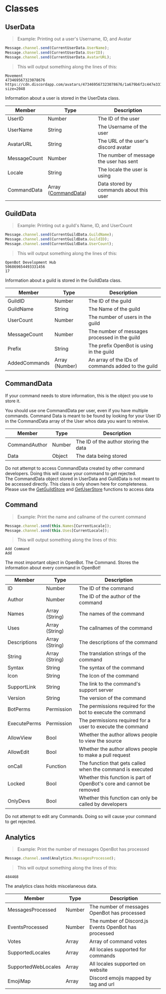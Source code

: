 # Classes

## UserData

> Example: Printing out a user's Username, ID, and Avatar

```javascript
Message.channel.send(CurrentUserData.UserName);
Message.channel.send(CurrentUserData.UserID);
Message.channel.send(CurrentUserData.AvatarURL);
```
> This will output something along the lines of this:

```output
Movement
473469567323078676
https://cdn.discordapp.com/avatars/473469567323078676/1a679b6f2c447e33133440f1421eb1d0.png?size=2048
```

Information about a user is stored in the UserData class.

Member | Type | Description
--------- | --------- | -----------
UserID | Number | The ID of the user
UserName | String | The Username of the user
AvatarURL | String | The URL of the user's discord avatar
MessageCount | Number | The number of message the user has sent
Locale | String | The locale the user is using
CommandData | Array (<a href="#commanddata">CommandData</a>) | Data stored by commands about this user

## GuildData

> Example: Printing out a guild's Name, ID, and UserCount

```javascript
Message.channel.send(CurrentGuildData.GuildName);
Message.channel.send(CurrentGuildData.GuildID);
Message.channel.send(CurrentGuildData.UserCount);
```

> This will output something along the lines of this:

```output
OpenBot Development Hub
506869654493331456
17
```

Information about a guild is stored in the GuildData class.

Member | Type | Description
--------- | --------- | -----------
GuildID | Number | The ID of the guild
GuildName | String | The Name of the guild
UserCount | Number | The number of users in the guild
MessageCount | Number | The number of messages processed in the guild
Prefix | String | The prefix OpenBot is using in the guild
AddedCommands | Array (Number) | An array of the IDs of commands added to the guild

## CommandData

If your command needs to store information, this is the object you use to store it.

You should use one CommandData per user, even if you have multiple commands. Command Data is meant to be found by looking for your User ID in the CommandData array of the User whos data you want to retreive.

Member | Type | Description
--------- | --------- | -----------
CommandAuthor | Number | The ID of the author storing the data
Data | Object | The data being stored

<aside class="warning">Do not attempt to access CommandData created by other command developers. Doing this will cause your command to get rejected.</aside>

<aside class="note"> The CommandData object stored in UserData and GuildData is not meant to be accessed directly. This class is only shown here for completeness. Please use the <a href="#getguildstore">GetGuildStore</a> and <a href="#getuserstore">GetUserStore</a> functions to access data</aside>

## Command

> Example: Print the name and callname of the current command

```javascript
Message.channel.send(this.Names[CurrentLocale]);
Message.channel.send(this.Uses[CurrentLocale]);
```

> This will output something along the lines of this:

```output
Add Command
Add
```

The most important object in OpenBot. The Command. Stores the information about every command in OpenBot!

Member | Type | Description
--------- | --------- | -----------
ID | Number | The ID of the command
Author | Number | The ID of the author of the command
Names | Array (String) | The names of the command
Uses | Array (String) | The callnames of the command
Descriptions | Array (String) | The descriptions of the command
String | Array (String) | The translation strings of the command
Syntax | String | The syntax of the command
Icon | String | The Icon of the command
SupportLink | String | The link to the command's support server
Version | String | The version of the command
BotPerms | Permission | The permissions required for the bot to execute the command
ExecutePerms | Permission | The permissions required for a user to execute the command
AllowView | Bool | Whether the author allows people to view the source
AllowEdit | Bool | Whether the author allows people to make a pull request
onCall | Function | The function that gets called when the command is executed
Locked | Bool | Whether this function is part of OpenBot's core and cannot be removed
OnlyDevs | Bool | Whether this function can only be called by developers

<aside class='warning'>Do not attempt to edit any Commands. Doing so will cause your command to get rejected.</aside>

## Analytics

> Example: Print the number of messages OpenBot has processed

```javascript
Message.channel.send(Analytics.MessagesProcessed);
```

> This will output something along the lines of this:

```output
484468
```

The analytics class holds miscelaneous data.

Member | Type | Description
--------- | --------- | -----------
MessagesProcessed | Number | The number of messages OpenBot has processed
EventsProcessed | Number | The number of Discord.js Events OpenBot has processed
Votes | Array | Array of command votes
SupportedLocales | Array | All locales supported for commands
SupportedWebLocales | Array | All locales supported on website
EmojiMap | Array | Discord emojis mapped by tag and url
